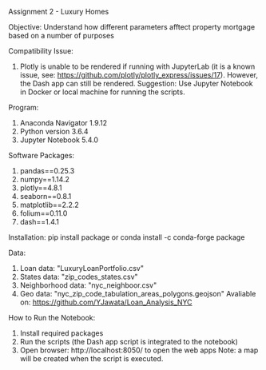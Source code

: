 Assignment 2 - Luxury Homes

Objective: Understand how different parameters afftect property mortgage based on a number of purposes

Compatibility Issue:
1. Plotly is unable to be rendered if running with JupyterLab (it is a known issue, see: https://github.com/plotly/plotly_express/issues/17). 
	However, the Dash app can still be rendered.
	Suggestion: Use Jupyter Notebook in Docker or local machine for running the scripts.

Program: 
1. Anaconda Navigator 1.9.12
2. Python version 3.6.4
3. Jupyter Notebook 5.4.0

Software Packages:
1. pandas==0.25.3
2. numpy==1.14.2
3. plotly==4.8.1
4. seaborn==0.8.1
5. matplotlib==2.2.2
6. folium==0.11.0
7. dash==1.4.1

Installation:
pip install package 
or 
conda install -c conda-forge package 

Data:
1. Loan data: "LuxuryLoanPortfolio.csv"
2. States data: "zip_codes_states.csv"
3. Neighborhood data: "nyc_neighboor.csv"
4. Geo data: "nyc_zip_code_tabulation_areas_polygons.geojson"
Avaliable on: https://github.com/YJawata/Loan_Analysis_NYC

How to Run the Notebook:
1. Install required packages 
2. Run the scripts (the Dash app script is integrated to the notebook)
3. Open browser: http://localhost:8050/ to open the web apps
Note: a map will be created when the script is executed.
